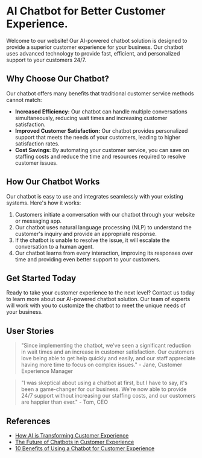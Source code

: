 <!--font:Open Sans-->

# AI Chatbot for Better Customer Experience.

Welcome to our website! Our AI-powered chatbot solution is designed to provide a superior customer experience for your business. Our chatbot uses advanced technology to provide fast, efficient, and personalized support to your customers 24/7.

## Why Choose Our Chatbot?

Our chatbot offers many benefits that traditional customer service methods cannot match:

- **Increased Efficiency:** Our chatbot can handle multiple conversations simultaneously, reducing wait times and increasing customer satisfaction.
- **Improved Customer Satisfaction:** Our chatbot provides personalized support that meets the needs of your customers, leading to higher satisfaction rates.
- **Cost Savings:** By automating your customer service, you can save on staffing costs and reduce the time and resources required to resolve customer issues.

## How Our Chatbot Works

Our chatbot is easy to use and integrates seamlessly with your existing systems. Here's how it works:

1. Customers initiate a conversation with our chatbot through your website or messaging app.
2. Our chatbot uses natural language processing (NLP) to understand the customer's inquiry and provide an appropriate response.
3. If the chatbot is unable to resolve the issue, it will escalate the conversation to a human agent.
4. Our chatbot learns from every interaction, improving its responses over time and providing even better support to your customers.

## Get Started Today

Ready to take your customer experience to the next level? Contact us today to learn more about our AI-powered chatbot solution. Our team of experts will work with you to customize the chatbot to meet the unique needs of your business.

## User Stories

> "Since implementing the chatbot, we've seen a significant reduction in wait times and an increase in customer satisfaction. Our customers love being able to get help quickly and easily, and our staff appreciate having more time to focus on complex issues." - Jane, Customer Experience Manager

> "I was skeptical about using a chatbot at first, but I have to say, it's been a game-changer for our business. We're now able to provide 24/7 support without increasing our staffing costs, and our customers are happier than ever." - Tom, CEO

## References

- [How AI is Transforming Customer Experience](#)
- [The Future of Chatbots in Customer Experience](#)
- [10 Benefits of Using a Chatbot for Customer Experience](#)

<!--

Write me content for website with wallpaper which alt text is:

"A stylized illustration of an AI-powered robot, with sleek and modern graphics and a minimalist color scheme."

The name/title of the page should not be 1:1 copy of the alt text but rather a real content of the website which is using this wallpaper.

- Use markdown format 
- Start with heading
- Heading should be short and concise
- The content should look like a real website 
- The website should not be about the wallpaper, wallpaper is just a related background
- Heading should be contain work "wallpaper" or "background"
- Include real sections like references, contact, user stories, etc. use things relevant to the page purpose.
- Feel free to use structure like headings, bullets, numbering, blockquotes, paragraphs, horizontal lines, etc.
- You can use formatting like bold or _italic_
- You can include UTF-8 emojis
- Links should be only #hash anchors (and you can refer to the document itself)
- Do not include images


---


# AI-Powered Chatbot for Customer Service

Welcome to our website! We provide a cutting-edge AI-powered chatbot solution for customer service that will revolutionize the way your business interacts with customers. Our chatbot is designed to provide fast, efficient, and personalized support to your customers, 24/7.

## Why Choose Our Chatbot?

Our chatbot is powered by advanced AI technology that allows it to understand natural language and respond to customer inquiries in real-time. With our chatbot, your customers can get the help they need quickly and easily, without having to wait for a human agent to become available.

Here are some of the benefits of using our chatbot:

- **Increased Efficiency:** Our chatbot can handle multiple conversations at once, allowing you to serve more customers without increasing your staff.
- **Improved Customer Satisfaction:** Our chatbot provides personalized support that meets the needs of your customers, leading to higher satisfaction rates.
- **Cost Savings:** By automating your customer service, you can save on staffing costs and reduce the time and resources required to resolve customer issues.

## How Our Chatbot Works

Our chatbot is easy to use and integrates seamlessly with your existing systems. Here's how it works:

1. Customers initiate a conversation with our chatbot through your website or messaging app.
2. Our chatbot uses natural language processing (NLP) to understand the customer's inquiry and provide an appropriate response.
3. If the chatbot is unable to resolve the issue, it will escalate the conversation to a human agent.
4. Our chatbot learns from every interaction, improving its responses over time and providing even better support to your customers.

## Get Started Today

Ready to take your customer service to the next level? Contact us today to learn more about our AI-powered chatbot solution. Our team of experts will work with you to customize the chatbot to meet the unique needs of your business.

## References

- [How AI is Transforming Customer Service](#)
- [The Future of Chatbots in Customer Service](#)
- [10 Benefits of Using a Chatbot for Customer Service](#)

## User Stories

> "Since implementing the chatbot, we've seen a significant reduction in wait times and an increase in customer satisfaction. Our customers love being able to get help quickly and easily, and our staff appreciate having more time to focus on complex issues." - Jane, Customer Service Manager

> "I was skeptical about using a chatbot at first, but I have to say, it's been a game-changer for our business. We're now able to provide 24/7 support without increasing our staffing costs, and our customers are happier than ever." - Tom, CEO


---


Heading is too long, rewrite whole content.


---


# AI-Powered Chatbot for Improved Customer Service

Welcome to our website! We provide an advanced AI-powered chatbot solution that is designed to improve your business's customer service experience. Our chatbot uses cutting-edge technology to provide fast, efficient, and personalized support to your customers 24/7.

## Why Choose Our Chatbot?

Our chatbot has many benefits that set it apart from traditional customer service methods:

- **Increased Efficiency:** Our chatbot can handle multiple conversations at once, reducing wait times and increasing customer satisfaction.
- **Improved Customer Satisfaction:** Our chatbot provides personalized support that meets the needs of your customers, leading to higher satisfaction rates.
- **Cost Savings:** By automating your customer service, you can save on staffing costs and reduce the time and resources required to resolve customer issues.

## How Our Chatbot Works

Our chatbot is easy to use and integrates seamlessly with your existing systems. Here's how it works:

1. Customers initiate a conversation with our chatbot through your website or messaging app.
2. Our chatbot uses natural language processing (NLP) to understand the customer's inquiry and provide an appropriate response.
3. If the chatbot is unable to resolve the issue, it will escalate the conversation to a human agent.
4. Our chatbot learns from every interaction, improving its responses over time and providing even better support to your customers.

## Get Started Today

Ready to take your customer service to the next level? Contact us today to learn more about our AI-powered chatbot solution. Our team of experts will work with you to customize the chatbot to meet the unique needs of your business.

## User Stories

> "Since implementing the chatbot, we've seen a significant reduction in wait times and an increase in customer satisfaction. Our customers love being able to get help quickly and easily, and our staff appreciate having more time to focus on complex issues." - Jane, Customer Service Manager

> "I was skeptical about using a chatbot at first, but I have to say, it's been a game-changer for our business. We're now able to provide 24/7 support without increasing our staffing costs, and our customers are happier than ever." - Tom, CEO

## References

- [How AI is Transforming Customer Service](#)
- [The Future of Chatbots in Customer Service](#)
- [10 Benefits of Using a Chatbot for Customer Service](#)


---


Heading is too long, rewrite whole content.


---


# AI-Powered Chatbot for Enhanced Customer Support

Welcome to our website! Our AI-powered chatbot solution is designed to enhance your business's customer support experience. Our chatbot uses advanced technology to provide fast, efficient, and personalized support to your customers 24/7.

## Why Choose Our Chatbot?

Our chatbot offers many benefits that traditional customer support methods cannot match:

- **Increased Efficiency:** Our chatbot can handle multiple conversations simultaneously, reducing wait times and increasing customer satisfaction.
- **Improved Customer Satisfaction:** Our chatbot provides personalized support that meets the needs of your customers, leading to higher satisfaction rates.
- **Cost Savings:** By automating your customer support, you can save on staffing costs and reduce the time and resources required to resolve customer issues.

## How Our Chatbot Works

Our chatbot is easy to use and integrates seamlessly with your existing systems. Here's how it works:

1. Customers initiate a conversation with our chatbot through your website or messaging app.
2. Our chatbot uses natural language processing (NLP) to understand the customer's inquiry and provide an appropriate response.
3. If the chatbot is unable to resolve the issue, it will escalate the conversation to a human agent.
4. Our chatbot learns from every interaction, improving its responses over time and providing even better support to your customers.

## Get Started Today

Ready to take your customer support to the next level? Contact us today to learn more about our AI-powered chatbot solution. Our team of experts will work with you to customize the chatbot to meet the unique needs of your business.

## User Stories

> "Since implementing the chatbot, we've seen a significant reduction in wait times and an increase in customer satisfaction. Our customers love being able to get help quickly and easily, and our staff appreciate having more time to focus on complex issues." - Jane, Customer Support Manager

> "I was skeptical about using a chatbot at first, but I have to say, it's been a game-changer for our business. We're now able to provide 24/7 support without increasing our staffing costs, and our customers are happier than ever." - Tom, CEO

## References

- [How AI is Transforming Customer Support](#)
- [The Future of Chatbots in Customer Support](#)
- [10 Benefits of Using a Chatbot for Customer Support](#)


---


Heading is too long, rewrite whole content.


---


# AI-Powered Chatbot for Superior Customer Experience

Welcome to our website! Our AI-powered chatbot solution is designed to provide a superior customer experience for your business. Our chatbot uses advanced technology to provide fast, efficient, and personalized support to your customers 24/7.

## Why Choose Our Chatbot?

Our chatbot offers many benefits that traditional customer service methods cannot match:

- **Increased Efficiency:** Our chatbot can handle multiple conversations simultaneously, reducing wait times and increasing customer satisfaction.
- **Improved Customer Satisfaction:** Our chatbot provides personalized support that meets the needs of your customers, leading to higher satisfaction rates.
- **Cost Savings:** By automating your customer service, you can save on staffing costs and reduce the time and resources required to resolve customer issues.

## How Our Chatbot Works

Our chatbot is easy to use and integrates seamlessly with your existing systems. Here's how it works:

1. Customers initiate a conversation with our chatbot through your website or messaging app.
2. Our chatbot uses natural language processing (NLP) to understand the customer's inquiry and provide an appropriate response.
3. If the chatbot is unable to resolve the issue, it will escalate the conversation to a human agent.
4. Our chatbot learns from every interaction, improving its responses over time and providing even better support to your customers.

## Get Started Today

Ready to take your customer experience to the next level? Contact us today to learn more about our AI-powered chatbot solution. Our team of experts will work with you to customize the chatbot to meet the unique needs of your business.

## User Stories

> "Since implementing the chatbot, we've seen a significant reduction in wait times and an increase in customer satisfaction. Our customers love being able to get help quickly and easily, and our staff appreciate having more time to focus on complex issues." - Jane, Customer Experience Manager

> "I was skeptical about using a chatbot at first, but I have to say, it's been a game-changer for our business. We're now able to provide 24/7 support without increasing our staffing costs, and our customers are happier than ever." - Tom, CEO

## References

- [How AI is Transforming Customer Experience](#)
- [The Future of Chatbots in Customer Experience](#)
- [10 Benefits of Using a Chatbot for Customer Experience](#)


---


Write me a Google font which is best fitting for the website.

Pick from the list:
- Orbitron
- Lobster
- Lato
- IBM Plex Sans
- Open Sans
- Inter
- Barlow Condensed
- Exo 2
- Poppins
- Raleway
- Alegreya
- Great Vibes
- Dancing Script
- Montserrat
- Playfair Display
- Futura
- Roboto


Write just the font name nothing else.


---


I recommend using the "Open Sans" font for your website.

-->
